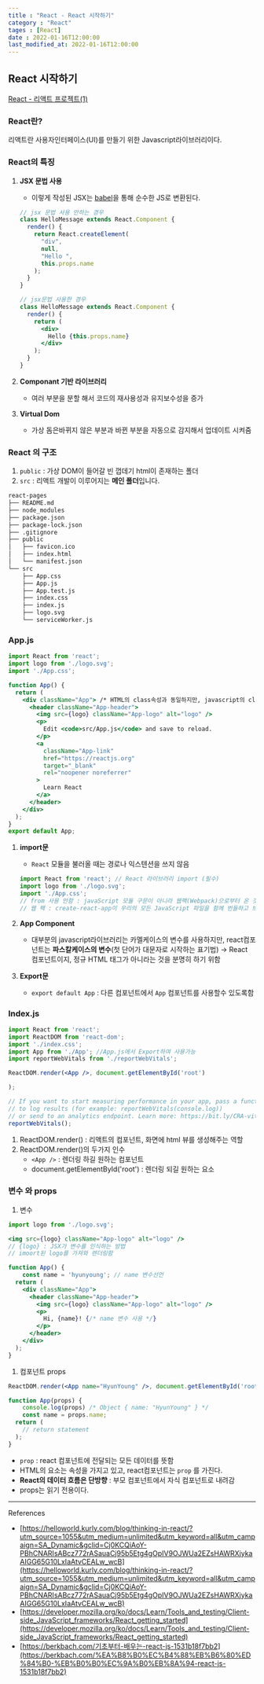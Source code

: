 ```yaml
---
title : "React - React 시작하기"
category : "React"
tages : [React]
date : 2022-01-16T12:00:00
last_modified_at: 2022-01-16T12:00:00
---
```

## React 시작하기

[React - 리액트 프로젝트(1)](https://hy1116.github.io/react/AddReactProject/)

### React란?

리액트란 사용자인터페이스(UI)를 만들기 위한 Javascript라이브러리이다.

### React의 특징

1. **JSX 문법 사용**
    - 이렇게 작성된 JSX는 [babel](https://babeljs.io/repl#?browsers=defaults%2C%20not%20ie%2011%2C%20not%20ie_mob%2011&build=&builtIns=false&corejs=3.6&spec=false&loose=false&code_lz=GYVwdgxgLglg9mABACQKYBt1wBQEpEDeAUIohAgM5SIAWAhmACbqoDC6MEA1ogLyJ4-APkIlSiOiwBOUbAHIA7nCnpGc3GIC-YqaiggpSbGNIAeAEYgoUBIgTtOXXgXpMWD7pqEQO3UwHpLawQhMQ1NIA&debug=false&forceAllTransforms=false&shippedProposals=false&circleciRepo=&evaluate=false&fileSize=false&timeTravel=false&sourceType=module&lineWrap=true&presets=env%2Creact%2Cstage-2&prettier=false&targets=&version=7.10.2&externalPlugins=&assumptions=%7B%7D)을 통해 순수한 JS로 변환된다.
    
    ```jsx
    // jsx 문법 사용 안하는 경우
    class HelloMessage extends React.Component {
      render() {
        return React.createElement(
          "div",
          null,
          "Hello ",
          this.props.name
        );
      }
    }
    
    // jsx문법 사용한 경우
    class HelloMessage extends React.Component {
      render() {
        return (
          <div>
            Hello {this.props.name}
          </div>
        );
      }
    }
    ```
    
2. **Componant 기반 라이브러리**
    - 여러 부분을 분할 해서 코드의 재사용성과 유지보수성을 증가
3. **Virtual Dom**
    - 가상 돔은바뀌지 않은 부분과 바뀐 부분을 자동으로 감지해서 업데이트 시켜줌

### React 의 구조

1. `public` :  가상 DOM이 들어갈 빈 껍데기 html이 존재하는 폴더
2. `src` : 리액트 개발이 이루어지는 **메인 폴더**입니다. 

```bash
react-pages
├── README.md
├── node_modules
├── package.json
├── package-lock.json
├── .gitignore
├── public
│   ├── favicon.ico
│   ├── index.html
│   └── manifest.json
└── src
    ├── App.css
    ├── App.js
    ├── App.test.js
    ├── index.css
    ├── index.js
    ├── logo.svg
    └── serviceWorker.js
```

### App.js

```jsx
import React from 'react';
import logo from './logo.svg';
import './App.css';

function App() {
  return (
    <div className="App"> /* HTML의 class속성과 동일하지만, javascript의 class에서 이미 사용하는 예약어이므로 코드안에서 사용불가 */
      <header className="App-header"> 
        <img src={logo} className="App-logo" alt="logo" />
        <p>
          Edit <code>src/App.js</code> and save to reload.
        </p>
        <a
          className="App-link"
          href="https://reactjs.org"
          target="_blank"
          rel="noopener noreferrer"
        >
          Learn React
        </a>
      </header>
    </div>
  );
}
export default App;
```

1. **import문**
    - `React` 모듈을 불러올 때는 경로나 익스텐션을 쓰지 않음
    
    ```jsx
    import React from 'react'; // React 라이브러리 import (필수)
    import logo from './logo.svg';
    import './App.css'; 
    // from 사용 안함 : javaScript 모듈 구문이 아니라 웹팩(Webpack)으로부터 온 것
    // 웹 팩 : create-react-app이 우리의 모든 JavaScript 파일을 함께 번들하고 브라우저에 제공하기 위해 사용하는 도구
    ```
    
2. **App Component**
    - 대부분의 javascript라이브러리는 카멜케이스의 변수를 사용하지만, react컴포넌트는 **파스칼케이스의 변수**(첫 단어가 대문자로 시작하는 표기법) → React 컴포넌트이지, 정규 HTML 태그가 아니라는 것을 분명히 하기 위함
3. **Export문**
    - `export default App` : 다른 컴포넌트에서 `App` 컴포넌트를 사용할수 있도록함

### Index.js

```jsx
import React from 'react';
import ReactDOM from 'react-dom';
import './index.css';
import App from './App'; //App.js에서 Export하여 사용가능
import reportWebVitals from './reportWebVitals';

ReactDOM.render(<App />, document.getElementById('root')

);

// If you want to start measuring performance in your app, pass a function
// to log results (for example: reportWebVitals(console.log))
// or send to an analytics endpoint. Learn more: https://bit.ly/CRA-vitals
reportWebVitals();
```

1. ReactDOM.render() : 리액트의 컴포넌트, 화면에 html 뷰를 생성해주는 역할
2. ReactDOM.render()의 두가지 인수
    - `<App />` : 렌더링 하길 원하는 컴포넌트
    - document.getElementById('root') : 렌더링 되길 원하는 요소

### 변수 와 props

1. 변수

```jsx
import logo from './logo.svg';

<img src={logo} className="App-logo" alt="logo" />
// {logo} : JSX가 변수를 인식하는 방법
// imoort된 logo를 가져와 렌더링함
```

```jsx
function App() {
	const name = 'hyunyoung'; // name 변수선언
  return (
    <div className="App">
      <header className="App-header">
        <img src={logo} className="App-logo" alt="logo" />
        <p>
          Hi, {name}! {/* name 변수 사용 */}
        </p>
      </header>
    </div>
  );
}
```

1. 컴포넌트 props

```jsx
ReactDOM.render(<App name="HyunYoung" />, document.getElementById('root'));
```

```jsx
function App(props) {
	console.log(props) /* Object { name: "HyunYoung" } */
	const name = props.name;
  return (
    // return statement
  );
}

```

- `prop` : react 컴포넌트에 전달되는 모든 데이터를 뜻함
- HTML의 요소는 속성을 가지고 있고, react컴포넌트는 `prop` 를 가진다.
- **React의 데이터 흐름은 단방향** : 부모 컴포넌트에서 자식 컴포넌트로 내려감
- props는 읽기 전용이다.

---

References

- [https://helloworld.kurly.com/blog/thinking-in-react/?utm_source=1055&utm_medium=unlimited&utm_keyword=all&utm_campaign=SA_Dynamic&gclid=Cj0KCQiAoY-PBhCNARIsABcz772rASauaCj95b5Etg4gOpIV9OJWUa2EZsHAWRXjykaAIGG65G10LxIaAtvCEALw_wcB](https://helloworld.kurly.com/blog/thinking-in-react/?utm_source=1055&utm_medium=unlimited&utm_keyword=all&utm_campaign=SA_Dynamic&gclid=Cj0KCQiAoY-PBhCNARIsABcz772rASauaCj95b5Etg4gOpIV9OJWUa2EZsHAWRXjykaAIGG65G10LxIaAtvCEALw_wcB)
- [https://developer.mozilla.org/ko/docs/Learn/Tools_and_testing/Client-side_JavaScript_frameworks/React_getting_started](https://developer.mozilla.org/ko/docs/Learn/Tools_and_testing/Client-side_JavaScript_frameworks/React_getting_started)
- [https://berkbach.com/기초부터-배우는-react-js-1531b18f7bb2](https://berkbach.com/%EA%B8%B0%EC%B4%88%EB%B6%80%ED%84%B0-%EB%B0%B0%EC%9A%B0%EB%8A%94-react-js-1531b18f7bb2)